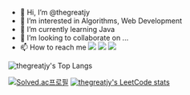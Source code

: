 - 👋 Hi, I’m @thegreatjy
- 👀 I’m interested in Algorithms, Web Development
- 🌱 I’m currently learning Java
- 💞️ I’m looking to collaborate on ...
- 📫 How to reach me
[<img src="https://img.shields.io/badge/Gmail-white?style=flat&logo=Gmail&logoColor=EA4335"/>](mailto:thegreatjy@gmail.com)
[<img src="https://img.shields.io/badge/Tistory-EF443B?style=flat&logo=Tistory&logoColor=white"/>](https://jygrace.tistory.com/)
[<img src="https://img.shields.io/badge/LinkedIn-0A66C2?style=flat&logo=LinkedIn&logoColor=white"/>](https://www.linkedin.com/in/jiyeon-lee-606064229/)
  
![thegreatjy's Top Langs](https://github-readme-stats.vercel.app/api/top-langs?username=thegreatjy&layout=compact&title_color=f0a7aa&theme=buefy)


[![Solved.ac프로필](http://mazassumnida.wtf/api/v2/generate_badge?boj=thegreatjy)](https://solved.ac/thegreatjy) [![thegreatjy's LeetCode stats](https://leetcode-stats-six.vercel.app/?username=thegreatjy)](https://github.com/thegreatjy/leetcode-stats)
